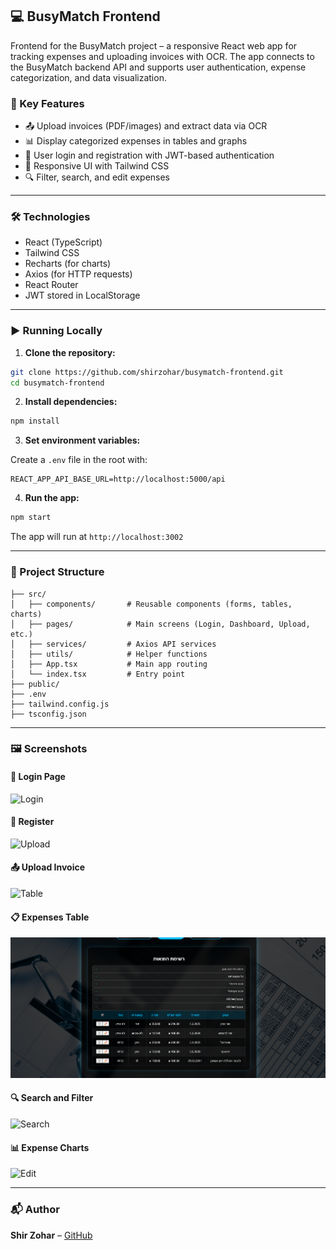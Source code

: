 ## 💻 BusyMatch Frontend

Frontend for the BusyMatch project – a responsive React web app for tracking expenses and uploading invoices with OCR. The app connects to the BusyMatch backend API and supports user authentication, expense categorization, and data visualization.

### 🚀 Key Features

- 📤 Upload invoices (PDF/images) and extract data via OCR
- 📊 Display categorized expenses in tables and graphs
- 🔐 User login and registration with JWT-based authentication
- 🎯 Responsive UI with Tailwind CSS
- 🔍 Filter, search, and edit expenses

---

### 🛠️ Technologies

- React (TypeScript)
- Tailwind CSS
- Recharts (for charts)
- Axios (for HTTP requests)
- React Router
- JWT stored in LocalStorage

---

### ▶️ Running Locally

1. **Clone the repository:**

```bash
git clone https://github.com/shirzohar/busymatch-frontend.git
cd busymatch-frontend
```

2. **Install dependencies:**

```bash
npm install
```

3. **Set environment variables:**

Create a `.env` file in the root with:

```env
REACT_APP_API_BASE_URL=http://localhost:5000/api
```

4. **Run the app:**

```bash
npm start
```

The app will run at `http://localhost:3002`

---

### 📂 Project Structure

```plaintext
├── src/
│   ├── components/       # Reusable components (forms, tables, charts)
│   ├── pages/            # Main screens (Login, Dashboard, Upload, etc.)
│   ├── services/         # Axios API services
│   ├── utils/            # Helper functions
│   ├── App.tsx           # Main app routing
│   └── index.tsx         # Entry point
├── public/
├── .env
├── tailwind.config.js
├── tsconfig.json
```

---

### 🖼️ Screenshots

#### 🔐 Login Page

![Login](public/screenshots/screenshot1.png)

#### 🔐 Register

![Upload](public/screenshots/screenshot2.png)

#### 📤 Upload Invoice

![Table](public/screenshots/screenshot3.png)

#### 📋 Expenses Table

![Charts](./screenshots/screenshot4.png)

#### 🔍 Search and Filter

![Search](public/screenshots/screenshot5.png)

#### 📊 Expense Charts

![Edit](public/screenshots/screenshot6.png)

---

### 📬 Author

**Shir Zohar** – [GitHub](https://github.com/shirzohar)
